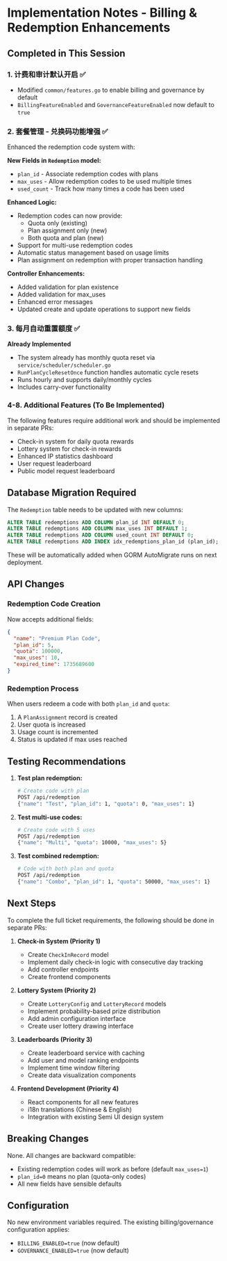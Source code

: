 # Implementation Notes - Billing & Redemption Enhancements

## Completed in This Session

### 1. 计费和审计默认开启 ✅
- Modified `common/features.go` to enable billing and governance by default
- `BillingFeatureEnabled` and `GovernanceFeatureEnabled` now default to `true`

### 2. 套餐管理 - 兑换码功能增强 ✅
Enhanced the redemption code system with:

**New Fields in `Redemption` model:**
- `plan_id` - Associate redemption codes with plans
- `max_uses` - Allow redemption codes to be used multiple times
- `used_count` - Track how many times a code has been used

**Enhanced Logic:**
- Redemption codes can now provide:
  - Quota only (existing)
  - Plan assignment only (new)
  - Both quota and plan (new)
- Support for multi-use redemption codes
- Automatic status management based on usage limits
- Plan assignment on redemption with proper transaction handling

**Controller Enhancements:**
- Added validation for plan existence
- Added validation for max_uses
- Enhanced error messages
- Updated create and update operations to support new fields

### 3. 每月自动重置额度 ✅
**Already Implemented**
- The system already has monthly quota reset via `service/scheduler/scheduler.go`
- `RunPlanCycleResetOnce` function handles automatic cycle resets
- Runs hourly and supports daily/monthly cycles
- Includes carry-over functionality

### 4-8. Additional Features (To Be Implemented)
The following features require additional work and should be implemented in separate PRs:
- Check-in system for daily quota rewards
- Lottery system for check-in rewards
- Enhanced IP statistics dashboard
- User request leaderboard
- Public model request leaderboard

## Database Migration Required

The `Redemption` table needs to be updated with new columns:
```sql
ALTER TABLE redemptions ADD COLUMN plan_id INT DEFAULT 0;
ALTER TABLE redemptions ADD COLUMN max_uses INT DEFAULT 1;
ALTER TABLE redemptions ADD COLUMN used_count INT DEFAULT 0;
ALTER TABLE redemptions ADD INDEX idx_redemptions_plan_id (plan_id);
```

These will be automatically added when GORM AutoMigrate runs on next deployment.

## API Changes

### Redemption Code Creation
Now accepts additional fields:
```json
{
  "name": "Premium Plan Code",
  "plan_id": 5,
  "quota": 100000,
  "max_uses": 10,
  "expired_time": 1735689600
}
```

### Redemption Process
When users redeem a code with both `plan_id` and `quota`:
1. A `PlanAssignment` record is created
2. User quota is increased
3. Usage count is incremented
4. Status is updated if max uses reached

## Testing Recommendations

1. **Test plan redemption:**
   ```bash
   # Create code with plan
   POST /api/redemption
   {"name": "Test", "plan_id": 1, "quota": 0, "max_uses": 1}
   ```

2. **Test multi-use codes:**
   ```bash
   # Create code with 5 uses
   POST /api/redemption
   {"name": "Multi", "quota": 10000, "max_uses": 5}
   ```

3. **Test combined redemption:**
   ```bash
   # Code with both plan and quota
   POST /api/redemption
   {"name": "Combo", "plan_id": 1, "quota": 50000, "max_uses": 1}
   ```

## Next Steps

To complete the full ticket requirements, the following should be done in separate PRs:

1. **Check-in System (Priority 1)**
   - Create `CheckInRecord` model
   - Implement daily check-in logic with consecutive day tracking
   - Add controller endpoints
   - Create frontend components

2. **Lottery System (Priority 2)**
   - Create `LotteryConfig` and `LotteryRecord` models  
   - Implement probability-based prize distribution
   - Add admin configuration interface
   - Create user lottery drawing interface

3. **Leaderboards (Priority 3)**
   - Create leaderboard service with caching
   - Add user and model ranking endpoints
   - Implement time window filtering
   - Create data visualization components

4. **Frontend Development (Priority 4)**
   - React components for all new features
   - i18n translations (Chinese & English)
   - Integration with existing Semi UI design system

## Breaking Changes

None. All changes are backward compatible:
- Existing redemption codes will work as before (default `max_uses=1`)
- `plan_id=0` means no plan (quota-only codes)
- All new fields have sensible defaults

## Configuration

No new environment variables required. The existing billing/governance configuration applies:
- `BILLING_ENABLED=true` (now default)
- `GOVERNANCE_ENABLED=true` (now default)
